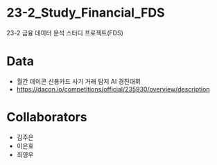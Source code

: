 # 23-2_Study_Financial_FDS

23-2 금융 데이터 분석 스터디 프로젝트(FDS)  

# Data
- 월간 데이콘 신용카드 사기 거래 탐지 AI 경진대회
- https://dacon.io/competitions/official/235930/overview/description

# Collaborators
- 김주은
- 이은효
- 최영우

